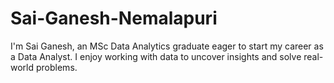 # Sai-Ganesh-Nemalapuri
I'm Sai Ganesh, an MSc Data Analytics graduate eager to start my career as a Data Analyst. I enjoy working with data to uncover insights and solve real-world problems.
